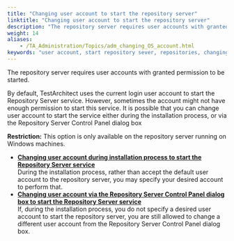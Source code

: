 ```yaml
--- 
title: "Changing user account to start the repository server"
linktitle: "Changing user account to start the repository server"
description: "The repository server requires user accounts with granted permission to be started."
weight: 14
aliases: 
    - /TA_Administration/Topics/adm_changing_OS_account.html
keywords: "user account, start repository sever, repositories, changing user accounts"
---
```


The repository server requires user accounts with granted permission to be started.

By default, TestArchitect uses the current login user account to start the Repository Server service. However, sometimes the account might not have enough permission to start this service. It is possible that you can change user account to start the service either during the installation process, or via the Repository Server Control Panel dialog box

**Restriction:** This option is only available on the repository server running on Windows machines.

-   **[Changing user account during installation process to start the Repository Server service](/TA_Administration/Topics/adm_changing_OS_account_installation.html)**  
During the installation process, rather than accept the default user account to the repository server, you may specify your desired account to perform that.
-   **[Changing user account via the Repository Server Control Panel dialog box to start the Repository Server service](/TA_Administration/Topics/adm_changing_OS_account_RS_dlg.html)**  
If, during the installation process, you do not specify a desired user account to start the repository server, you are still allowed to change a different user account from the Repository Server Control Panel dialog box.




